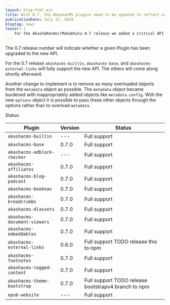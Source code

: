 ```yaml
---
layout: blog.html.ejs
title: With 0.7, the AkashaCMS plugins need to be updated to reflect new API's
publicationDate: July 17, 2019
blogtag: news
teaser: |
    For the AkashaRender/Mahabhuta 0.7 release we added a critical API change making it easier to configure Plugin's and MahabhutaArray's.  While some of the Plugin's have been updated, not all have.
---
```


The 0.7 release number will indicate whether a given Plugin has been upgraded to the new API.

For the 0.7 release `akashacms-builtin`, `akashacms-base`, and `akashacms-external-links` will fully support the new API.  The others will come along shortly afterward.

Another change to implement is to remove as many overloaded objects from the `metadata` object as possible.  The `metadata` object became burdened with inappropriately added objects like `metadata.config`.  With the new `options` object it is possible to pass these other objects through the options rather than to overload `metadata`.

Status:

Plugin           | Version | Status
-----------------|---------|---------
`akashacms-builtin` | --- | Full support
`akashacms-base` |   0.7.0 | Full support
`akashacms-adblock-checker` |  --- | Full support
`akashacms-affiliates` | 0.7.0 | Full support
`akashacms-blog-podcast` | 0.7.0 | Full support
`akashacms-booknav` | 0.7.0 | Full support
`akashacms-breadcrumbs` | 0.7.0 | Full support
`akashacms-dlassets` |  0.7.0 | Full support
`akashacms-document-viewers` | 0.7.0 | Full support
`akashacms-embeddables` | 0.7.0 | Full support
`akashacms-external-links` | 0.6.0 | Full support TODO release this to npm
`akashacms-footnotes` | 0.7.0 | Full support
`akashacms-tagged-content` | 0.7.0 | Full support
`akashacms-theme-bootstrap` | 0.7.0 | Full support TODO release bootstrapv4 branch to npm
`epub-website` | --- | Full support
